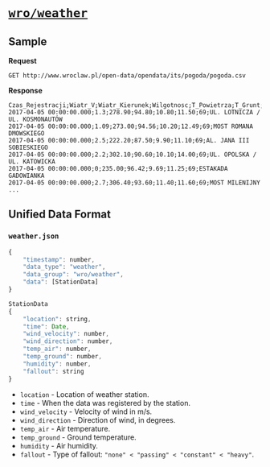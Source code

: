# [`wro/weather`](todo)
## Sample
**Request**
```
GET http://www.wroclaw.pl/open-data/opendata/its/pogoda/pogoda.csv
```

**Response**
```
Czas_Rejestracji;Wiatr_V;Wiatr_Kierunek;Wilgotnosc;T_Powietrza;T_Grunt;Opad_Typ;Lokalizacja_Opis
2017-04-05 00:00:00.000;1.3;278.90;94.80;10.80;11.50;69;UL. LOTNICZA / UL. KOSMONAUTÓW
2017-04-05 00:00:00.000;1.09;273.00;94.56;10.20;12.49;69;MOST ROMANA DMOWSKIEGO
2017-04-05 00:00:00.000;2.5;222.20;87.50;9.90;11.10;69;AL. JANA III SOBIESKIEGO
2017-04-05 00:00:00.000;2.2;302.10;90.60;10.10;14.00;69;UL. OPOLSKA / UL. KATOWICKA
2017-04-05 00:00:00.000;0;235.00;96.42;9.69;11.25;69;ESTAKADA GADOWIANKA
2017-04-05 00:00:00.000;2.7;306.40;93.60;11.40;11.60;69;MOST MILENIJNY
...
```

## Unified Data Format
### `weather.json`
```javascript
{
    "timestamp": number,
    "data_type": "weather",
    "data_group": "wro/weather",
    "data": [StationData]
}

StationData
{
    "location": string,
    "time": Date,
    "wind_velocity": number,
    "wind_direction": number,
    "temp_air": number,
    "temp_ground": number,
    "humidity": number,
    "fallout": string
}
```
- `location` - Location of weather station.
- `time` - When the data was registered by the station.
- `wind_velocity` - Velocity of wind in m/s.
- `wind_direction` - Direction of wind, in degrees.
- `temp_air` - Air temperature.
- `temp_ground` - Ground temperature.
- `humidity` - Air humidity.
- `fallout` - Type of fallout: `"none" < "passing" < "constant" < "heavy"`.
